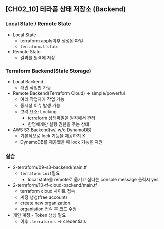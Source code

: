 ## [CH02_10] 테라폼 상태 저장소 (Backend)

### Local State / Remote State
- Local State
  - terraform apply이후 생성된 파일
  - `terraform.tfstate`
- Remote State
  - 결과를 원격에 저장

### Terraform Backend(State Storage)
- Local Backend
  - 개인 작업만 가능
- Remote Backend(Terraform Cloud) -> simple/powerful
  - 여러 작업자가 작업 가능
  - 동시성 이슈 발생 가능
  - 고려 요소: Locking
    - terraform 상태파일을 원격에서 관리
    - 한명에게만 실행 권한을 주는 상태
- AWS S3 Backend(w/, w/o DynamoDB)
  - 기본적으로 lock 기능을 제공하지 X
  - DynamoDB를 제공했을 때 lock 기능을 지원

### 실습
- 2-terraform/09-s3-backend/main.tf
  - `terraform init`필요
    - local state를 remote로 옮기고 싶다는 console message 출력시 yes
- 2-terraform/10-tf-cloud-backend/main.tf
  - terraform cloud 사이트 접속
  - 계정 생성(free account)
  - create new organization
  - organiation 접속 후 코드 수정
- 개인 계정 - Token 생성 필요
  - 이후 `.terraformrc` -> credentials
